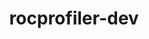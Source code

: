 ---
title: "rocprofiler-dev"
layout: cache
categories: [package, develop]
meta: {"compilers": ["gcc@11.4.0"], "num_specs": 34, "num_specs_by_stack": {"e4s": 34, "root": 34}, "oss": ["ubuntu22.04"], "platforms": ["linux"], "stacks": ["e4s", "root"], "targets": ["x86_64_v3"], "versions": ["6.3.3"]}
spec_details: [{"compiler": "gcc@11.4.0", "hash": "27s2phbfwakghlopgtwslmxsk25wc6ad", "os": "ubuntu22.04", "platform": "linux", "size": "-", "stacks": ["e4s", "root"], "target": "x86_64_v3", "variants": ["build_system=cmake", "build_type=Release", "generator=make", "~ipo", "patches:=9f49746"], "versions": ["6.3.3"]}, {"compiler": "gcc@11.4.0", "hash": "2ti3xlfi2ycucac2eavb5oalt5mwxeef", "os": "ubuntu22.04", "platform": "linux", "size": "-", "stacks": ["e4s", "root"], "target": "x86_64_v3", "variants": ["build_system=cmake", "build_type=Release", "generator=make", "~ipo", "patches:=9f49746"], "versions": ["6.3.3"]}, {"compiler": "gcc@11.4.0", "hash": "2ucl22noj5ecchm37x4utjcmwmvghdke", "os": "ubuntu22.04", "platform": "linux", "size": "-", "stacks": ["e4s", "root"], "target": "x86_64_v3", "variants": ["build_system=cmake", "build_type=Release", "generator=make", "~ipo", "patches:=9f49746"], "versions": ["6.3.3"]}, {"compiler": "gcc@11.4.0", "hash": "2zewam2tin3vnwrtrnrhsobn3e534p4u", "os": "ubuntu22.04", "platform": "linux", "size": "-", "stacks": ["e4s", "root"], "target": "x86_64_v3", "variants": ["build_system=cmake", "build_type=Release", "generator=make", "~ipo", "patches:=9f49746"], "versions": ["6.3.3"]}, {"compiler": "gcc@11.4.0", "hash": "3cae57vpr5ekhdngmewc4wv2gkf2bgkx", "os": "ubuntu22.04", "platform": "linux", "size": "-", "stacks": ["e4s", "root"], "target": "x86_64_v3", "variants": ["build_system=cmake", "build_type=Release", "generator=make", "~ipo", "patches:=9f49746"], "versions": ["6.3.3"]}, {"compiler": "gcc@11.4.0", "hash": "3snyn7u2nbwm6pkyghcm2h27kkxk2ekc", "os": "ubuntu22.04", "platform": "linux", "size": "-", "stacks": ["e4s", "root"], "target": "x86_64_v3", "variants": ["build_system=cmake", "build_type=Release", "generator=make", "~ipo", "patches:=9f49746"], "versions": ["6.3.3"]}, {"compiler": "gcc@11.4.0", "hash": "4lvmxnc4ikhrd2dxr26pe2jhmpfnxvbp", "os": "ubuntu22.04", "platform": "linux", "size": "-", "stacks": ["e4s", "root"], "target": "x86_64_v3", "variants": ["build_system=cmake", "build_type=Release", "generator=make", "~ipo", "patches:=9f49746"], "versions": ["6.3.3"]}, {"compiler": "gcc@11.4.0", "hash": "7xgc4zuyiafivnd7hvsx2intkpqtos7e", "os": "ubuntu22.04", "platform": "linux", "size": "-", "stacks": ["e4s", "root"], "target": "x86_64_v3", "variants": ["build_system=cmake", "build_type=Release", "generator=make", "~ipo", "patches:=9f49746"], "versions": ["6.3.3"]}, {"compiler": "gcc@11.4.0", "hash": "7zqms6clpx5knnbnb2vh246xudq3qrbs", "os": "ubuntu22.04", "platform": "linux", "size": "-", "stacks": ["e4s", "root"], "target": "x86_64_v3", "variants": ["build_system=cmake", "build_type=Release", "generator=make", "~ipo", "patches:=9f49746"], "versions": ["6.3.3"]}, {"compiler": "gcc@11.4.0", "hash": "eikkbankrm73lbt556flonr4rd5fn3o6", "os": "ubuntu22.04", "platform": "linux", "size": "-", "stacks": ["e4s", "root"], "target": "x86_64_v3", "variants": ["build_system=cmake", "build_type=Release", "generator=make", "~ipo", "patches:=9f49746"], "versions": ["6.3.3"]}, {"compiler": "gcc@11.4.0", "hash": "g2bsqsxgcbkkqwte4i6pxzuhq45pmgsb", "os": "ubuntu22.04", "platform": "linux", "size": "-", "stacks": ["e4s", "root"], "target": "x86_64_v3", "variants": ["build_system=cmake", "build_type=Release", "generator=make", "~ipo", "patches:=9f49746"], "versions": ["6.3.3"]}, {"compiler": "gcc@11.4.0", "hash": "hnayxhich4e65ovapyf5uwoyelhrz557", "os": "ubuntu22.04", "platform": "linux", "size": "-", "stacks": ["e4s", "root"], "target": "x86_64_v3", "variants": ["build_system=cmake", "build_type=Release", "generator=make", "~ipo", "patches:=9f49746"], "versions": ["6.3.3"]}, {"compiler": "gcc@11.4.0", "hash": "hvbn7px3ry5xi6szyfn2infqhtdud5gx", "os": "ubuntu22.04", "platform": "linux", "size": "-", "stacks": ["e4s", "root"], "target": "x86_64_v3", "variants": ["build_system=cmake", "build_type=Release", "generator=make", "~ipo", "patches:=9f49746"], "versions": ["6.3.3"]}, {"compiler": "gcc@11.4.0", "hash": "jlnag2tx2pz7q2a3luje7p63ble4zvca", "os": "ubuntu22.04", "platform": "linux", "size": "-", "stacks": ["e4s", "root"], "target": "x86_64_v3", "variants": ["build_system=cmake", "build_type=Release", "generator=make", "~ipo", "patches:=9f49746"], "versions": ["6.3.3"]}, {"compiler": "gcc@11.4.0", "hash": "k67rgx3knladn27uypmwsfkphqopi245", "os": "ubuntu22.04", "platform": "linux", "size": "-", "stacks": ["e4s", "root"], "target": "x86_64_v3", "variants": ["build_system=cmake", "build_type=Release", "generator=make", "~ipo", "patches:=9f49746"], "versions": ["6.3.3"]}, {"compiler": "gcc@11.4.0", "hash": "kcv6b4pd5tbjdnszi2udfsnvte7lxkfh", "os": "ubuntu22.04", "platform": "linux", "size": "-", "stacks": ["e4s", "root"], "target": "x86_64_v3", "variants": ["build_system=cmake", "build_type=Release", "generator=make", "~ipo", "patches:=9f49746"], "versions": ["6.3.3"]}, {"compiler": "gcc@11.4.0", "hash": "kegwqjyk2blirbc45zwtuvgry4xe2ubs", "os": "ubuntu22.04", "platform": "linux", "size": "-", "stacks": ["e4s", "root"], "target": "x86_64_v3", "variants": ["build_system=cmake", "build_type=Release", "generator=make", "~ipo", "patches:=9f49746"], "versions": ["6.3.3"]}, {"compiler": "gcc@11.4.0", "hash": "lcwebsgvvcct54au7yv2axthopodlib4", "os": "ubuntu22.04", "platform": "linux", "size": "-", "stacks": ["e4s", "root"], "target": "x86_64_v3", "variants": ["build_system=cmake", "build_type=Release", "generator=make", "~ipo", "patches:=9f49746"], "versions": ["6.3.3"]}, {"compiler": "gcc@11.4.0", "hash": "matm4zoaqez4rocya2ppbsvlestspxgb", "os": "ubuntu22.04", "platform": "linux", "size": "-", "stacks": ["e4s", "root"], "target": "x86_64_v3", "variants": ["build_system=cmake", "build_type=Release", "generator=make", "~ipo", "patches:=9f49746"], "versions": ["6.3.3"]}, {"compiler": "gcc@11.4.0", "hash": "oc5wk7al3owfibxsg6kvd7xeufe4p444", "os": "ubuntu22.04", "platform": "linux", "size": "-", "stacks": ["e4s", "root"], "target": "x86_64_v3", "variants": ["build_system=cmake", "build_type=Release", "generator=make", "~ipo", "patches:=9f49746"], "versions": ["6.3.3"]}, {"compiler": "gcc@11.4.0", "hash": "pzcqcu2zizsusry67qypkovjourol2z7", "os": "ubuntu22.04", "platform": "linux", "size": "-", "stacks": ["e4s", "root"], "target": "x86_64_v3", "variants": ["build_system=cmake", "build_type=Release", "generator=make", "~ipo", "patches:=9f49746"], "versions": ["6.3.3"]}, {"compiler": "gcc@11.4.0", "hash": "q3kqqugrwtus7tsob3njl6wlfqhjodml", "os": "ubuntu22.04", "platform": "linux", "size": "-", "stacks": ["e4s", "root"], "target": "x86_64_v3", "variants": ["build_system=cmake", "build_type=Release", "generator=make", "~ipo", "patches:=9f49746"], "versions": ["6.3.3"]}, {"compiler": "gcc@11.4.0", "hash": "q5ymvo7af5smtwqy5gd5bgozn42ydt22", "os": "ubuntu22.04", "platform": "linux", "size": "-", "stacks": ["e4s", "root"], "target": "x86_64_v3", "variants": ["build_system=cmake", "build_type=Release", "generator=make", "~ipo", "patches:=9f49746"], "versions": ["6.3.3"]}, {"compiler": "gcc@11.4.0", "hash": "rz5dgdo2as2rv46v7maelsc7rzz3husd", "os": "ubuntu22.04", "platform": "linux", "size": "-", "stacks": ["e4s", "root"], "target": "x86_64_v3", "variants": ["build_system=cmake", "build_type=Release", "generator=make", "~ipo", "patches:=9f49746"], "versions": ["6.3.3"]}, {"compiler": "gcc@11.4.0", "hash": "swqncltd34utw2ibxquatdmwqvh3pfbd", "os": "ubuntu22.04", "platform": "linux", "size": "-", "stacks": ["e4s", "root"], "target": "x86_64_v3", "variants": ["build_system=cmake", "build_type=Release", "generator=make", "~ipo", "patches:=9f49746"], "versions": ["6.3.3"]}, {"compiler": "gcc@11.4.0", "hash": "thks5p4lbdrl36uxnp7qhdaggzc23m45", "os": "ubuntu22.04", "platform": "linux", "size": "-", "stacks": ["e4s", "root"], "target": "x86_64_v3", "variants": ["build_system=cmake", "build_type=Release", "generator=make", "~ipo", "patches:=9f49746"], "versions": ["6.3.3"]}, {"compiler": "gcc@11.4.0", "hash": "tpjnmimpicvdvrpa22oklwfuo52ukcur", "os": "ubuntu22.04", "platform": "linux", "size": "-", "stacks": ["e4s", "root"], "target": "x86_64_v3", "variants": ["build_system=cmake", "build_type=Release", "generator=make", "~ipo", "patches:=9f49746"], "versions": ["6.3.3"]}, {"compiler": "gcc@11.4.0", "hash": "uidzczezfnbmiodwamxgtufjocmbxzuk", "os": "ubuntu22.04", "platform": "linux", "size": "-", "stacks": ["e4s", "root"], "target": "x86_64_v3", "variants": ["build_system=cmake", "build_type=Release", "generator=make", "~ipo", "patches:=9f49746"], "versions": ["6.3.3"]}, {"compiler": "gcc@11.4.0", "hash": "v6bmc5lylox6ldsiqsxylhzjiyhg4655", "os": "ubuntu22.04", "platform": "linux", "size": "-", "stacks": ["e4s", "root"], "target": "x86_64_v3", "variants": ["build_system=cmake", "build_type=Release", "generator=make", "~ipo", "patches:=9f49746"], "versions": ["6.3.3"]}, {"compiler": "gcc@11.4.0", "hash": "vz5r3d4s2glexcpb3gvlft5jzpngcfp7", "os": "ubuntu22.04", "platform": "linux", "size": "-", "stacks": ["e4s", "root"], "target": "x86_64_v3", "variants": ["build_system=cmake", "build_type=Release", "generator=make", "~ipo", "patches:=9f49746"], "versions": ["6.3.3"]}, {"compiler": "gcc@11.4.0", "hash": "wlfhxl73ruinjinih5h5dlevdxjiiicj", "os": "ubuntu22.04", "platform": "linux", "size": "-", "stacks": ["e4s", "root"], "target": "x86_64_v3", "variants": ["build_system=cmake", "build_type=Release", "generator=make", "~ipo", "patches:=9f49746"], "versions": ["6.3.3"]}, {"compiler": "gcc@11.4.0", "hash": "ygjtfntqb2pj6mod7k5p5u4sdzurykk6", "os": "ubuntu22.04", "platform": "linux", "size": "-", "stacks": ["e4s", "root"], "target": "x86_64_v3", "variants": ["build_system=cmake", "build_type=Release", "generator=make", "~ipo", "patches:=9f49746"], "versions": ["6.3.3"]}, {"compiler": "gcc@11.4.0", "hash": "yutshlxluzndt6c7lo5fivnsd76prfdl", "os": "ubuntu22.04", "platform": "linux", "size": "-", "stacks": ["e4s", "root"], "target": "x86_64_v3", "variants": ["build_system=cmake", "build_type=Release", "generator=make", "~ipo", "patches:=9f49746"], "versions": ["6.3.3"]}, {"compiler": "gcc@11.4.0", "hash": "zerj3avqdifc4vicesicipeuflmne4bz", "os": "ubuntu22.04", "platform": "linux", "size": "-", "stacks": ["e4s", "root"], "target": "x86_64_v3", "variants": ["build_system=cmake", "build_type=Release", "generator=make", "~ipo", "patches:=9f49746"], "versions": ["6.3.3"]}]
---